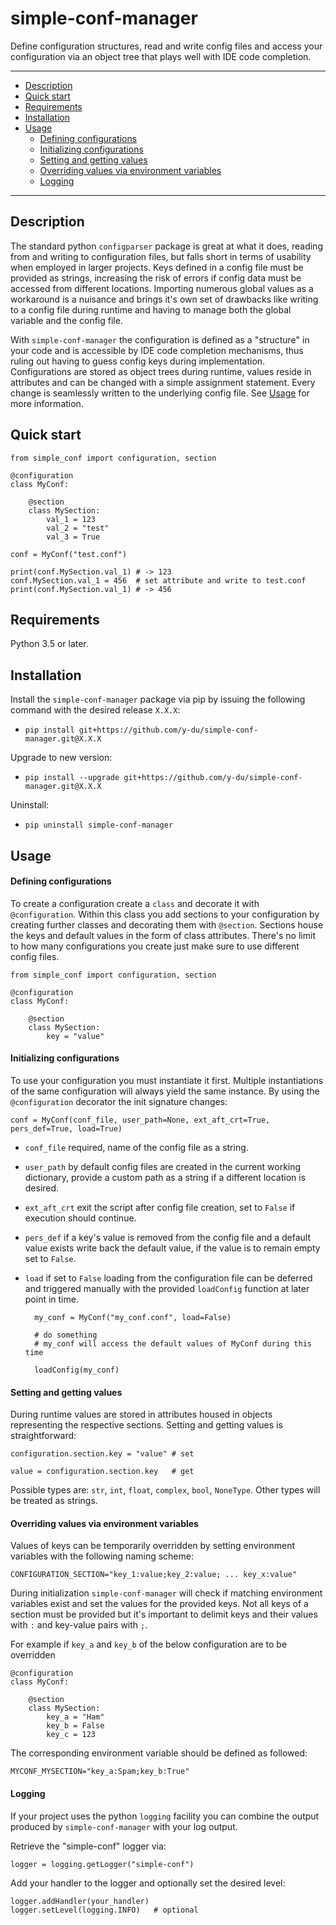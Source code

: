 simple-conf-manager
=======

Define configuration structures, read and write config files and access your configuration via an object tree that plays well with IDE code completion.

---

+ [Description](#description)
+ [Quick start](#quick-start)
+ [Requirements](#requirements)
+ [Installation](#installation)
+ [Usage](#usage)
    + [Defining configurations](#defining-configurations)
    + [Initializing configurations](#initializing-configurations)
    + [Setting and getting values](#setting-and-getting-values)
    + [Overriding values via environment variables](#overriding-values-via-environment-variables)
    + [Logging](#logging)

---

Description
---

The standard python `configparser` package is great at what it does, reading from and writing to configuration files, but falls short in terms of usability when employed in larger projects.
Keys defined in a config file must be provided as strings, increasing the risk of errors if config data must be accessed from different locations.
Importing numerous global values as a workaround is a nuisance and brings it's own set of drawbacks like writing to a config file during runtime and having to manage both the global variable and the config file.

With `simple-conf-manager` the configuration is defined as a "structure" in your code and is accessible by IDE code completion mechanisms, thus ruling out having to guess config keys during implementation.
Configurations are stored as object trees during runtime, values reside in attributes and can be changed with a simple assignment statement. Every change is seamlessly written to the underlying config file.
See [Usage](#usage) for more information.


Quick start
---

    from simple_conf import configuration, section
    
    @configuration
    class MyConf:

        @section
        class MySection:
            val_1 = 123
            val_2 = "test"
            val_3 = True

    conf = MyConf("test.conf")
    
    print(conf.MySection.val_1) # -> 123
    conf.MySection.val_1 = 456  # set attribute and write to test.conf
    print(conf.MySection.val_1) # -> 456

Requirements
----

Python 3.5 or later.


Installation
----

Install the `simple-conf-manager` package via pip by issuing the following command with the desired release `X.X.X`: 

- `pip install git+https://github.com/y-du/simple-conf-manager.git@X.X.X` 

Upgrade to new version: 

- `pip install --upgrade git+https://github.com/y-du/simple-conf-manager.git@X.X.X`

Uninstall: 

- `pip uninstall simple-conf-manager`


Usage
----

#### Defining configurations

To create a configuration create a `class` and decorate it with `@configuration`.
Within this class you add sections to your configuration by creating further classes and decorating them with `@section`.
Sections house the keys and default values in the form of class attributes.
There's no limit to how many configurations you create just make sure to use different config files.

    from simple_conf import configuration, section
    
    @configuration
    class MyConf:

        @section
        class MySection:
            key = "value"


#### Initializing configurations

To use your configuration you must instantiate it first. 
Multiple instantiations of the same configuration will always yield the same instance. 
By using the `@configuration` decorator the init signature changes:

    conf = MyConf(conf_file, user_path=None, ext_aft_crt=True, pers_def=True, load=True)

- `conf_file` required, name of the config file as a string.

- `user_path` by default config files are created in the current working dictionary, provide a custom path as a string if a different location is desired.

- `ext_aft_crt` exit the script after config file creation, set to `False` if execution should continue.

- `pers_def` if a key's value is removed from the config file and a default value exists write back the default value, if the value is to remain empty set to `False`.

- `load` if set to `False` loading from the configuration file can be deferred and triggered manually with the provided `loadConfig` function at later point in time.
    
        my_conf = MyConf("my_conf.conf", load=False)
        
        # do something
        # my_conf will access the default values of MyConf during this time
        
        loadConfig(my_conf) 


#### Setting and getting values

During runtime values are stored in attributes housed in objects representing the respective sections.
Setting and getting values is straightforward:
 
    configuration.section.key = "value" # set

    value = configuration.section.key   # get

Possible types are: `str`, `int`, `float`, `complex`, `bool`, `NoneType`. Other types will be treated as strings.


#### Overriding values via environment variables

Values of keys can be temporarily overridden by setting environment variables with the following naming scheme:

`CONFIGURATION_SECTION="key_1:value;key_2:value; ... key_x:value"`

During initialization `simple-conf-manager` will check if matching environment variables exist and set the values for the provided keys.
Not all keys of a section must be provided but it's important to delimit keys and their values with `:` and key-value pairs with `;`.

For example if `key_a` and `key_b` of the below configuration are to be overridden

    @configuration
    class MyConf:

        @section
        class MySection:
            key_a = "Ham"
            key_b = False
            key_c = 123

The corresponding environment variable should be defined as followed:

`MYCONF_MYSECTION="key_a:Spam;key_b:True"`


#### Logging

If your project uses the python `logging` facility you can combine the output produced by `simple-conf-manager` with your log output.

Retrieve the "simple-conf" logger via:

    logger = logging.getLogger("simple-conf")

Add your handler to the logger and optionally set the desired level:

    logger.addHandler(your_handler)
    logger.setLevel(logging.INFO)   # optional
